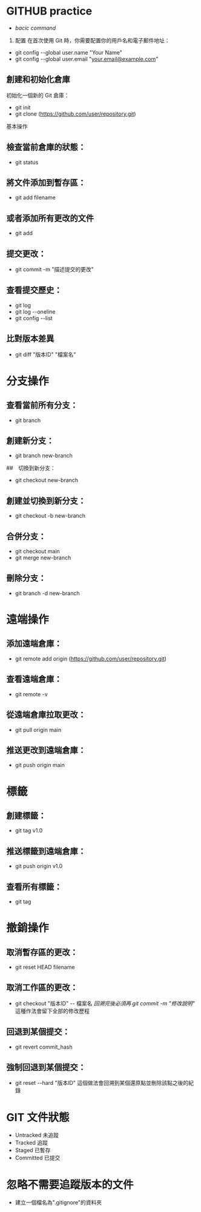 # GITHUB practice
- *bacic command*

1. 配置
在首次使用 Git 時，你需要配置你的用戶名和電子郵件地址：
- git config --global user.name "Your Name"
- git config --global user.email "your.email@example.com"

## 創建和初始化倉庫
初始化一個新的 Git 倉庫：
- git init
- git clone   (https://github.com/user/repository.git)

基本操作
## 檢查當前倉庫的狀態：
- git status

## 將文件添加到暫存區：
- git add filename
## 或者添加所有更改的文件
- git add 
## 提交更改：
- git commit -m "描述提交的更改"
## 查看提交歷史：
- git log
- git log --oneline
- git config --list

## 比對版本差異
- git diff "版本ID" "檔案名"

# 分支操作
## 查看當前所有分支：
- git branch
## 創建新分支：
- git branch new-branch

##　切換到新分支：
- git checkout new-branch

## 創建並切換到新分支：
- git checkout -b new-branch

## 合併分支：
- git checkout main
- git merge new-branch

## 刪除分支：
- git branch -d new-branch

# 遠端操作
## 添加遠端倉庫：
- git remote add origin (https://github.com/user/repository.git)

## 查看遠端倉庫：
- git remote -v

## 從遠端倉庫拉取更改：
- git pull origin main

## 推送更改到遠端倉庫：
- git push origin main

# 標籤
## 創建標籤：
- git tag v1.0

## 推送標籤到遠端倉庫：
- git push origin v1.0

## 查看所有標籤：
- git tag

# 撤銷操作

## 取消暫存區的更改：
- git reset HEAD filename

## 取消工作區的更改：
- git checkout "版本ID" -- 檔案名
  *回溯完後必須再 git commit -m "修改說明"* 
  這種作法會留下全部的修改歷程
## 回退到某個提交：
- git revert commit_hash

## 強制回退到某個提交：
- git reset --hard "版本ID"
  這個做法會回溯到某個還原點並刪除該點之後的紀錄

# GIT 文件狀態
- Untracked   未追蹤
- Tracked     追蹤
- Staged      已暫存
- Committed   已提交

# 忽略不需要追蹤版本的文件
- 建立一個檔名為".gitignore"的資料夾